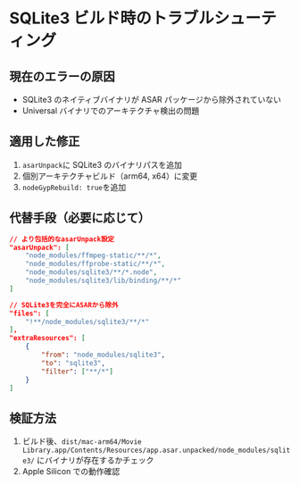 # SQLite3 ビルド時のトラブルシューティング

## 現在のエラーの原因

- SQLite3 のネイティブバイナリが ASAR パッケージから除外されていない
- Universal バイナリでのアーキテクチャ検出の問題

## 適用した修正

1. `asarUnpack`に SQLite3 のバイナリパスを追加
2. 個別アーキテクチャビルド（arm64, x64）に変更
3. `nodeGypRebuild: true`を追加

## 代替手段（必要に応じて）

```json
// より包括的なasarUnpack設定
"asarUnpack": [
    "node_modules/ffmpeg-static/**/*",
    "node_modules/ffprobe-static/**/*",
    "node_modules/sqlite3/**/*.node",
    "node_modules/sqlite3/lib/binding/**/*"
]

// SQLite3を完全にASARから除外
"files": [
    "!**/node_modules/sqlite3/**/*"
],
"extraResources": [
    {
        "from": "node_modules/sqlite3",
        "to": "sqlite3",
        "filter": ["**/*"]
    }
]
```

## 検証方法

1. ビルド後、`dist/mac-arm64/Movie Library.app/Contents/Resources/app.asar.unpacked/node_modules/sqlite3/` にバイナリが存在するかチェック
2. Apple Silicon での動作確認
